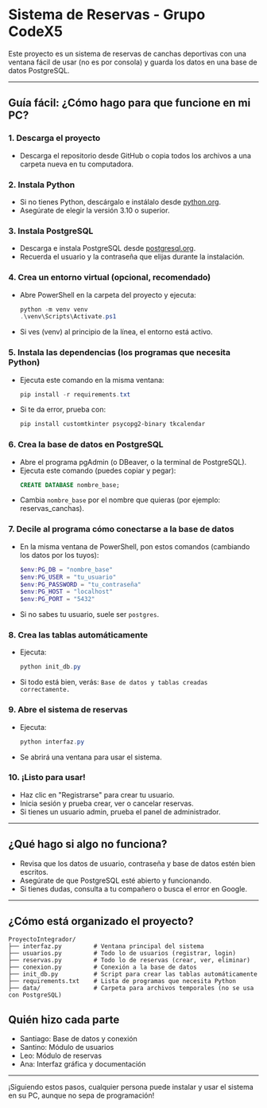 # Sistema de Reservas - Grupo CodeX5

Este proyecto es un sistema de reservas de canchas deportivas con una ventana fácil de usar (no es por consola) y guarda los datos en una base de datos PostgreSQL.

---

## Guía fácil: ¿Cómo hago para que funcione en mi PC?

### 1. Descarga el proyecto
- Descarga el repositorio desde GitHub o copia todos los archivos a una carpeta nueva en tu computadora.

### 2. Instala Python
- Si no tienes Python, descárgalo e instálalo desde [python.org](https://www.python.org/downloads/).
- Asegúrate de elegir la versión 3.10 o superior.

### 3. Instala PostgreSQL
- Descarga e instala PostgreSQL desde [postgresql.org](https://www.postgresql.org/download/).
- Recuerda el usuario y la contraseña que elijas durante la instalación.

### 4. Crea un entorno virtual (opcional, recomendado)
- Abre PowerShell en la carpeta del proyecto y ejecuta:
  ```powershell
  python -m venv venv
  .\venv\Scripts\Activate.ps1
  ```
- Si ves (venv) al principio de la línea, el entorno está activo.

### 5. Instala las dependencias (los programas que necesita Python)
- Ejecuta este comando en la misma ventana:
  ```powershell
  pip install -r requirements.txt
  ```
- Si te da error, prueba con:
  ```powershell
  pip install customtkinter psycopg2-binary tkcalendar
  ```

### 6. Crea la base de datos en PostgreSQL
- Abre el programa pgAdmin (o DBeaver, o la terminal de PostgreSQL).
- Ejecuta este comando (puedes copiar y pegar):
  ```sql
  CREATE DATABASE nombre_base;
  ```
- Cambia `nombre_base` por el nombre que quieras (por ejemplo: reservas_canchas).

### 7. Decile al programa cómo conectarse a la base de datos
- En la misma ventana de PowerShell, pon estos comandos (cambiando los datos por los tuyos):
  ```powershell
  $env:PG_DB = "nombre_base"
  $env:PG_USER = "tu_usuario"
  $env:PG_PASSWORD = "tu_contraseña"
  $env:PG_HOST = "localhost"
  $env:PG_PORT = "5432"
  ```
- Si no sabes tu usuario, suele ser `postgres`.

### 8. Crea las tablas automáticamente
- Ejecuta:
  ```powershell
  python init_db.py
  ```
- Si todo está bien, verás: `Base de datos y tablas creadas correctamente.`

### 9. Abre el sistema de reservas
- Ejecuta:
  ```powershell
  python interfaz.py
  ```
- Se abrirá una ventana para usar el sistema.

### 10. ¡Listo para usar!
- Haz clic en "Registrarse" para crear tu usuario.
- Inicia sesión y prueba crear, ver o cancelar reservas.
- Si tienes un usuario admin, prueba el panel de administrador.

---

## ¿Qué hago si algo no funciona?
- Revisa que los datos de usuario, contraseña y base de datos estén bien escritos.
- Asegúrate de que PostgreSQL esté abierto y funcionando.
- Si tienes dudas, consulta a tu compañero o busca el error en Google.

---

## ¿Cómo está organizado el proyecto?
```
ProyectoIntegrador/
├── interfaz.py         # Ventana principal del sistema
├── usuarios.py         # Todo lo de usuarios (registrar, login)
├── reservas.py         # Todo lo de reservas (crear, ver, eliminar)
├── conexion.py         # Conexión a la base de datos
├── init_db.py          # Script para crear las tablas automáticamente
├── requirements.txt    # Lista de programas que necesita Python
├── data/               # Carpeta para archivos temporales (no se usa con PostgreSQL)
```

## Quién hizo cada parte
- Santiago: Base de datos y conexión
- Santino: Módulo de usuarios
- Leo: Módulo de reservas
- Ana: Interfaz gráfica y documentación

---
¡Siguiendo estos pasos, cualquier persona puede instalar y usar el sistema en su PC, aunque no sepa de programación!

